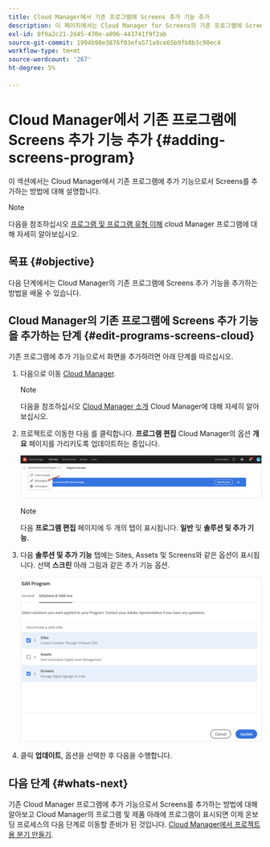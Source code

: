 ```yaml
---
title: Cloud Manager에서 기존 프로그램에 Screens 추가 기능 추가
description: 이 페이지에서는 Cloud Manager for Screens의 기존 프로그램에 Screens 추가 기능을 as a Cloud Service으로 추가하는 방법에 대해 설명합니다.
exl-id: 0f9a2c21-2d45-470e-a096-443741f9f2ab
source-git-commit: 1994b90e3876f03efa571a9ce65b9fb8b3c90ec4
workflow-type: tm+mt
source-wordcount: '267'
ht-degree: 5%

---
```


# Cloud Manager에서 기존 프로그램에 Screens 추가 기능 추가 {#adding-screens-program}

이 섹션에서는 Cloud Manager에서 기존 프로그램에 추가 기능으로서 Screens를 추가하는 방법에 대해 설명합니다.

>[!NOTE]
>다음을 참조하십시오 [프로그램 및 프로그램 유형 이해](https://experienceleague.adobe.com/docs/experience-manager-cloud-service/onboarding/getting-access/understand-program-types.html?lang=en) cloud Manager 프로그램에 대해 자세히 알아보십시오.

## 목표 {#objective}

다음 단계에서는 Cloud Manager의 기존 프로그램에 Screens 추가 기능을 추가하는 방법을 배울 수 있습니다.

## Cloud Manager의 기존 프로그램에 Screens 추가 기능을 추가하는 단계 {#edit-programs-screens-cloud}

기존 프로그램에 추가 기능으로서 화면을 추가하려면 아래 단계를 따르십시오.

1. 다음으로 이동 [Cloud Manager](https://my.cloudmanager.adobe.com/).

   >[!NOTE]
   >다음을 참조하십시오 [Cloud Manager 소개](https://experienceleague.adobe.com/docs/experience-manager-cloud-service/onboarding/onboarding-concepts/cloud-manager-introduction.html?lang=en) Cloud Manager에 대해 자세히 알아보십시오.

1. 프로젝트로 이동한 다음 를 클릭합니다. **프로그램 편집** Cloud Manager의 옵션 **개요** 페이지를 가리키도록 업데이트하는 중입니다.

   ![이미지](/help/screens-cloud/assets/onboarding/add-onexisting1.png)

   >[!NOTE]
   >다음 **프로그램 편집** 페이지에 두 개의 탭이 표시됩니다. **일반** 및 **솔루션 및 추가 기능**.

1. 다음 **솔루션 및 추가 기능** 탭에는 Sites, Assets 및 Screens와 같은 옵션이 표시됩니다. 선택 **스크린** 아래 그림과 같은 추가 기능 옵션.

   ![이미지](/help/screens-cloud/assets/onboarding/add-onexisting2.png)

1. 클릭 **업데이트**, 옵션을 선택한 후 다음을 수행합니다.

## 다음 단계 {#whats-next}

기존 Cloud Manager 프로그램에 추가 기능으로서 Screens를 추가하는 방법에 대해 알아보고 Cloud Manager의 프로그램 및 제품 아래에 프로그램이 표시되면 이제 온보딩 프로세스의 다음 단계로 이동할 준비가 된 것입니다. [Cloud Manager에서 프로젝트용 분기 만들기](/help/screens-cloud/onboarding-screens-cloud/creating-a-branch.md).
